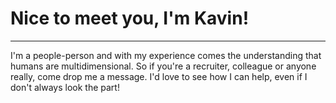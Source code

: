 # Nice to meet you, I'm Kavin! #
----

I'm a people-person and with my experience comes the understanding that humans are multidimensional. So if you're a recruiter, colleague or anyone really, come drop me a message.
I'd love to see how I can help, even if I don't always look the part!
